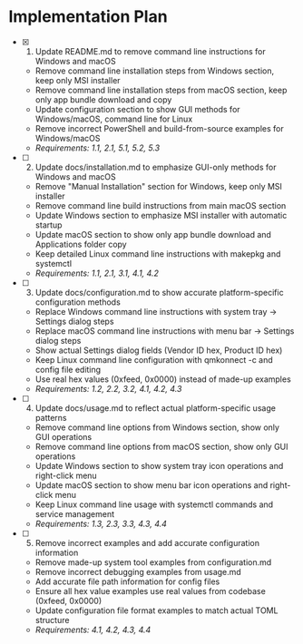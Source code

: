 # Implementation Plan

- [x] 1. Update README.md to remove command line instructions for Windows and macOS
  - Remove command line installation steps from Windows section, keep only MSI installer
  - Remove command line installation steps from macOS section, keep only app bundle download and copy
  - Update configuration section to show GUI methods for Windows/macOS, command line for Linux
  - Remove incorrect PowerShell and build-from-source examples for Windows/macOS
  - _Requirements: 1.1, 2.1, 5.1, 5.2, 5.3_

- [ ] 2. Update docs/installation.md to emphasize GUI-only methods for Windows and macOS
  - Remove "Manual Installation" section for Windows, keep only MSI installer
  - Remove command line build instructions from main macOS section
  - Update Windows section to emphasize MSI installer with automatic startup
  - Update macOS section to show only app bundle download and Applications folder copy
  - Keep detailed Linux command line instructions with makepkg and systemctl
  - _Requirements: 1.1, 2.1, 3.1, 4.1, 4.2_

- [ ] 3. Update docs/configuration.md to show accurate platform-specific configuration methods
  - Replace Windows command line instructions with system tray → Settings dialog steps
  - Replace macOS command line instructions with menu bar → Settings dialog steps
  - Show actual Settings dialog fields (Vendor ID hex, Product ID hex)
  - Keep Linux command line configuration with qmkonnect -c and config file editing
  - Use real hex values (0xfeed, 0x0000) instead of made-up examples
  - _Requirements: 1.2, 2.2, 3.2, 4.1, 4.2, 4.3_

- [ ] 4. Update docs/usage.md to reflect actual platform-specific usage patterns
  - Remove command line options from Windows section, show only GUI operations
  - Remove command line options from macOS section, show only GUI operations
  - Update Windows section to show system tray icon operations and right-click menu
  - Update macOS section to show menu bar icon operations and right-click menu
  - Keep Linux command line usage with systemctl commands and service management
  - _Requirements: 1.3, 2.3, 3.3, 4.3, 4.4_

- [ ] 5. Remove incorrect examples and add accurate configuration information
  - Remove made-up system tool examples from configuration.md
  - Remove incorrect debugging examples from usage.md
  - Add accurate file path information for config files
  - Ensure all hex value examples use real values from codebase (0xfeed, 0x0000)
  - Update configuration file format examples to match actual TOML structure
  - _Requirements: 4.1, 4.2, 4.3, 4.4_